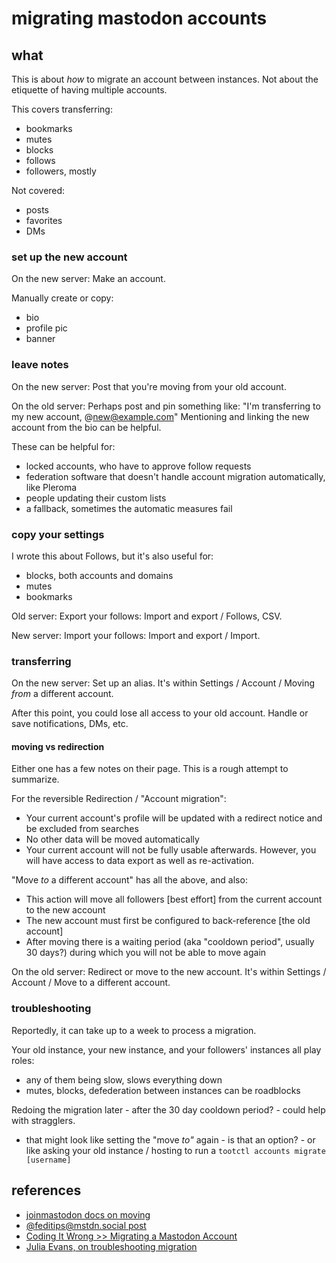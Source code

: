 # migrating mastodon accounts

## what
This is about *how* to migrate an account between instances.
Not about the etiquette of having multiple accounts.

This covers transferring:
* bookmarks
* mutes
* blocks
* follows
* followers, mostly

Not covered:
* posts
* favorites
* DMs

### set up the new account
On the new server:
Make an account.

Manually create or copy:
* bio
* profile pic
* banner

### leave notes
On the new server:
Post that you're moving from your old account.

On the old server:
Perhaps post and pin something like: "I'm transferring to my new account, @new@example.com"
Mentioning and linking the new account from the bio can be helpful.

These can be helpful for:
* locked accounts, who have to approve follow requests
* federation software that doesn't handle account migration automatically, like Pleroma
* people updating their custom lists
* a fallback, sometimes the automatic measures fail

### copy your settings
I wrote this about Follows, but it's also useful for:
* blocks, both accounts and domains
* mutes
* bookmarks

Old server:
Export your follows:
Import and export / Follows, CSV.

New server:
Import your follows:
Import and export / Import.

### transferring
On the new server:
Set up an alias.
It's within Settings / Account / Moving *from* a different account.

After this point, you could lose all access to your old account.
Handle or save notifications, DMs, etc.

#### moving vs redirection
Either one has a few notes on their page.
This is a rough attempt to summarize.

For the reversible Redirection / "Account migration":
* Your current account's profile will be updated with a redirect notice and be excluded from searches
* No other data will be moved automatically
* Your current account will not be fully usable afterwards. However, you will have access to data export as well as re-activation.

"Move *to* a different account" has all the above, and also:
* This action will move all followers [best effort] from the current account to the new account
* The new account must first be configured to back-reference [the old account]
* After moving there is a waiting period (aka "cooldown period", usually 30 days?) during which you will not be able to move again

On the old server:
Redirect or move to the new account.
It's within Settings / Account / Move to a different account.

### troubleshooting
Reportedly, it can take up to a week to process a migration.

Your old instance, your new instance, and your followers' instances all play roles:
* any of them being slow, slows everything down
* mutes, blocks, defederation between instances can be roadblocks

Redoing the migration later - after the 30 day cooldown period? - could help with stragglers.
* that might look like setting the "move *to"* again - is that an option? - or like asking your old instance / hosting to run a `tootctl accounts migrate [username]`


## references
* [joinmastodon docs on moving](https://docs.joinmastodon.org/user/moving/)
* [@feditips@mstdn.social post](https://mstdn.social/@feditips/107939441820299376)
* [Coding It Wrong >> Migrating a Mastodon Account](https://codingitwrong.com/2022/10/10/migrating-a-mastodon-account.html)
* [Julia Evans, on troubleshooting migration](https://social.jvns.ca/@b0rk/109702593487773525)
